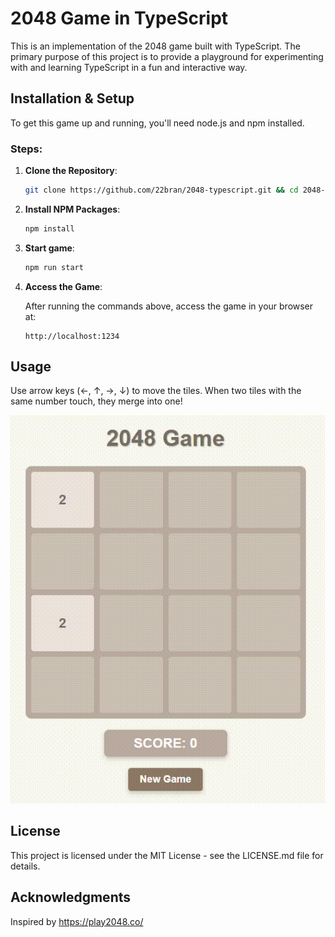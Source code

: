 # 2048 Game in TypeScript

This is an implementation of the 2048 game built with TypeScript. The primary purpose of this project is to provide a playground for experimenting with and learning TypeScript in a fun and interactive way.

## Installation & Setup

To get this game up and running, you'll need node.js and npm installed.

### Steps:

1. **Clone the Repository**:

   ```bash
   git clone https://github.com/22bran/2048-typescript.git && cd 2048-typescript
   ```

2. **Install NPM Packages**:

   ```bash
   npm install
   ```

3. **Start game**:

   ```bash
   npm run start
   ```

4. **Access the Game**:

   After running the commands above, access the game in your browser at:

   ```
   http://localhost:1234
   ```

## Usage

Use arrow keys (←, ↑, →, ↓) to move the tiles. When two tiles with the same number touch, they merge into one!

![](preview.gif)

## License

This project is licensed under the MIT License - see the LICENSE.md file for details.

## Acknowledgments

Inspired by https://play2048.co/
